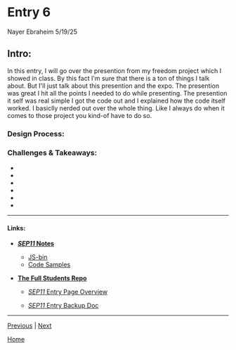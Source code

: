 # Entry 6
Nayer Ebraheim 5/19/25

## **Intro:**

In this entry, I will go over the presention from my freedom project which I showed in class. By this fact I'm sure that there is a ton of things I talk about. But I'll just talk about this presention and the expo. The presention was great I hit all the points I needed to do while presenting. The presention it self was real simple I got the code out and I explained how the code itself worked. I basiclly nerded out over the whole thing. Like I always do when it comes to those project you kind-of have to do so.                      

### **Design Process:** 


### **Challenges & Takeaways:**

*

* 

* 
   
* 

* 
 
* 






---


#### **__Links:__**


* [**_SEP11_ Notes**](https://docs.google.com/document/d/1Q65VlDlA7tV9fuXP8XF-dxXL7TYyunfjoUTJqYvnTyI/edit)

    * [JS-bin](https://jsbin.com/?js,output)
    * [Code Samples](https://docs.google.com/document/d/1-mfcBeP-TTHBOmmZzVRX3DUNUvo62zFFuJiPtEnw_aw/edit)

* [**The Full Students Repo**](https://github.com/hstatsep-students/)

    * [_SEP11_ Entry Page Overview](https://github.com/nayere6342/sep11-freedom-project/tree/main)

    * [_SEP11_ Entry Backup Doc](https://docs.google.com/document/d/1YnfwCAMGU6oB6WFvHh2m1oW8arNfXkU21ra7zhBruOA/edit?tab=t.0)


---

[Previous](entry05.md) | [Next](entry07.md)

[Home](../README.md)
